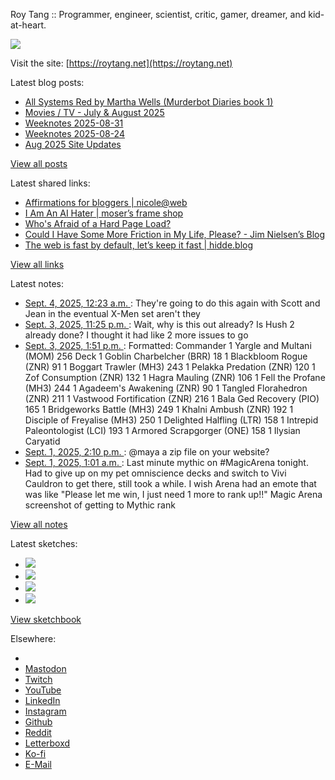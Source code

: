 Roy Tang :: Programmer, engineer, scientist, critic, gamer, dreamer, and kid-at-heart.

![](https://roytang.net/static/img/profile.jpg)

Visit the site: [https://roytang.net](https://roytang.net)

Latest blog posts:

- [All Systems Red by Martha Wells (Murderbot Diaries book 1)](https://roytang.net/2025/09/all-systems-red/)
- [Movies / TV - July &amp; August 2025](https://roytang.net/2025/09/movies-tv-jul-aug-2025/)
- [Weeknotes 2025-08-31](https://roytang.net/2025/09/weeknotes-08-31/)
- [Weeknotes 2025-08-24](https://roytang.net/2025/08/weeknotes-08-24/)
- [Aug 2025 Site Updates](https://roytang.net/2025/08/aug2025-site-updates/)

[View all posts](https://roytang.net/blog)

Latest shared links:

- [Affirmations for bloggers | nicole@web](https://roytang.net/2025/09/ebfee23b8e2007567b577337fb11c623/)
- [I Am An AI Hater | moser’s frame shop](https://roytang.net/2025/08/3c88013cf669a8f5cbb44957c4f0aa72/)
- [Who&#x27;s Afraid of a Hard Page Load?](https://roytang.net/2025/08/b328b73313dcf5e3f59f4f6d1b81df94/)
- [Could I Have Some More Friction in My Life, Please? - Jim Nielsen’s Blog](https://roytang.net/2025/08/2ec816e5294e54bcc1cfa78112b9aa79/)
- [The web is fast by default, let’s keep it fast | hidde.blog](https://roytang.net/2025/08/a2d39f0179ef7fca30da54657ff3cef4/)

[View all links](https://roytang.net/links)

Latest notes:

- [Sept. 4, 2025, 12:23 a.m. ](https://roytang.net/2025/09/nc7tl1b/): They&#x27;re going to do this again with Scott and Jean in the eventual X-Men set aren&#x27;t they
- [Sept. 3, 2025, 11:25 p.m. ](https://roytang.net/2025/09/nc7hqop/): Wait, why is this out already? Is Hush 2 already done? I thought it had like 2 more issues to go
- [Sept. 3, 2025, 1:51 p.m. ](https://roytang.net/2025/09/nc5aceb/): Formatted: Commander 1 Yargle and Multani (MOM) 256 Deck 1 Goblin Charbelcher (BRR) 18 1 Blackbloom Rogue (ZNR) 91 1 Boggart Trawler (MH3) 243 1 Pelakka Predation (ZNR) 120 1 Zof Consumption (ZNR) 132 1 Hagra Mauling (ZNR) 106 1 Fell the Profane (MH3) 244 1 Agadeem&#x27;s Awakening (ZNR) 90 1 Tangled Florahedron (ZNR) 211 1 Vastwood Fortification (ZNR) 216 1 Bala Ged Recovery (PIO) 165 1 Bridgeworks Battle (MH3) 249 1 Khalni Ambush (ZNR) 192 1 Disciple of Freyalise (MH3) 250 1 Delighted Halfling (LTR) 158 1 Intrepid Paleontologist (LCI) 193 1 Armored Scrapgorger (ONE) 158 1 Ilysian Caryatid
- [Sept. 1, 2025, 2:10 p.m. ](https://roytang.net/2025/09/115127551524419386/): @maya a zip file on your website?
- [Sept. 1, 2025, 1:01 a.m. ](https://roytang.net/2025/08/115124448145611956/): Last minute mythic on #MagicArena tonight. Had to give up on my pet omniscience decks and switch to Vivi Cauldron to get there, still took a while. I wish Arena had an emote that was like &quot;Please let me win, I just need 1 more to rank up!!&quot; Magic Arena screenshot of getting to Mythic rank

[View all notes](https://roytang.net/notes)

Latest sketches:


- ![](https://roytang.net/media/cache/32/e6/32e6bccc49e8369f7e33d4b393e24821.jpg)
- ![](https://roytang.net/media/cache/6d/bb/6dbb65d9198fe1692eed00385ef079c4.jpg)
- ![](https://roytang.net/media/cache/55/78/5578c142afd534e31f9723865e041b14.jpg)
- ![](https://roytang.net/media/cache/ab/48/ab48f5f9b0480e3f07e72a0a6795f014.jpg)

[View sketchbook](https://roytang.net/albums/sketchbook)


Elsewhere:

- []()
- [Mastodon](https://indieweb.social/@roytang)
- [Twitch](https://twitch.tv/twitchyroy)
- [YouTube](https://youtube.com/@roytang)
- [LinkedIn](https://www.linkedin.com/in/roytang)
- [Instagram](https://instagram.com/roytang0400)
- [Github](https://github.com/roytang)
- [Reddit](https://reddit.com/u/hungryroy)
- [Letterboxd](https://letterboxd.com/hungryroy/)
- [Ko-fi](https://ko-fi.com/roytang)
- [E-Mail](mailto:hello@roytang.net)